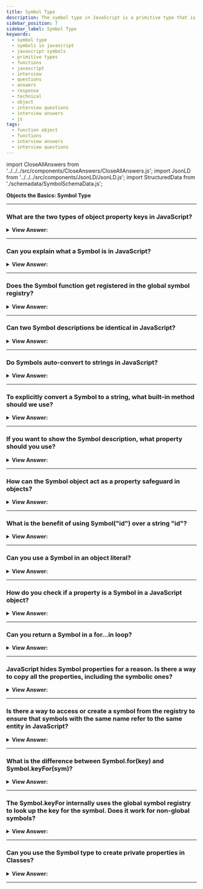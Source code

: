```yaml
---
title: Symbol Type
description: The symbol type in JavaScript is a primitive type that is used to create unique identifiers for objects.
sidebar_position: 7
sidebar_label: Symbol Type
keywords:
  - symbol type
  - symbols in javascript
  - javascript symbols
  - primitive types
  - functions
  - javascript
  - interview
  - questions
  - answers
  - response
  - technical
  - object
  - interview questions
  - interview answers
  - js
tags:
  - function object
  - functions
  - interview answers
  - interview questions
---
```


import CloseAllAnswers from '../../../src/components/CloseAnswers/CloseAllAnswers.js';
import JsonLD from '../../../src/components/JsonLD/JsonLD.js';
import StructuredData from './schemadata/SymbolSchemaData.js';

<JsonLD data={StructuredData} />

<head>
  <title>Symbol Type | JavaScript Frontend Phone Interview Questions</title>
</head>

**Objects the Basics: Symbol Type**

<CloseAllAnswers />

---

### What are the two types of object property keys in JavaScript?

<details>
  <summary><strong>View Answer:</strong></summary>
  <div>
  <div><strong>Interview Response:</strong> By specification, object property keys may be a string or symbol type. These two types are not numbers, not Booleans, only strings or symbols.
</div>
  </div>
</details>

---

### Can you explain what a Symbol is in JavaScript?

<details>
  <summary><strong>View Answer:</strong></summary>
  <div>
  <div><strong>Interview Response:</strong> A Symbol is a primitive data type in JavaScript that represents a unique identifier, often used to create private object properties and prevent naming collisions.
</div><br />
  <div><strong>Technical Response:</strong> The data type symbol is a primitive data type. The Symbol() object returns a value of type symbol, and it has static properties that expose several members of built-in objects. It also has static methods that expose the global symbol registry and resembles a built-in object class. A "symbol" represents a unique identifier.
</div><br />
  <div><strong className="codeExample">Code Example:</strong><br /><br />

  <div></div>

```js
let sym1 = Symbol();
let sym2 = Symbol('foo');
let sym3 = Symbol('foo');

Symbol('foo') === Symbol('foo'); // false, Symbol returns a unique
```

  </div>
  </div>
</details>

---

### Does the Symbol function get registered in the global symbol registry?

<details>
  <summary><strong>View Answer:</strong></summary>
  <div>
  <div><strong>Interview Response:</strong> No, the Symbol function is not registered in the global symbol registry. It is a built-in function provided by the language.
</div><br/>
  <div><strong>Technical Response:</strong> No, the Symbol object does not create a global symbol available in your whole codebase. To create symbols available across files and even across realms (each of which has its global scope), use the methods Symbol.for() and Symbol.keyFor() to set and retrieve symbols from the global symbol registry.
</div>
  </div>
</details>

---

### Can two Symbol descriptions be identical in JavaScript?

<details>
  <summary><strong>View Answer:</strong></summary>
  <div>
  <div><strong>Interview Response:</strong> Yes, two Symbol descriptions can be identical in JavaScript only if they refer to the same symbol instance, which is determined by their unique internal Symbol ID.
</div><br />
  <div><strong className="codeExample">Code Example:</strong><br /><br />

  <div></div>

```js
let id1 = Symbol('id');
let id2 = Symbol('id');

console.log(id1 == id2); // false
console.log(id1.description === id2.description); // true
```

:::note

The description can be identical, but the value is unique and returns false if both values get compared.

:::

  </div>
  </div>
</details>

---

### Do Symbols auto-convert to strings in JavaScript?

<details>
  <summary><strong>View Answer:</strong></summary>
  <div>
  <div><strong>Interview Response:</strong> Most values in JavaScript support implicit conversion to a string, but a symbol is rare and unique, it does not auto-convert to a string. You need to explicitly call the toString() method on a Symbol instance to convert it to a string.
</div><br />
  <div><strong className="codeExample">Code Example:</strong><br /><br />

  <div></div>

```js
let id = Symbol('id');
alert(id); // TypeError: Cannot convert a Symbol value to a string

// Solution
let id = Symbol('id');
alert(id.toString()); // Symbol(id), now it works
```

:::note

The intentional "language guard" prevents unintended conversions between strings and symbols, as they are fundamentally different. This behavior serves to avoid accidental mistakes and ensures the appropriate handling of strings and symbols.

:::

  </div>
  </div>
</details>

---

### To explicitly convert a Symbol to a string, what built-in method should we use?

<details>
  <summary><strong>View Answer:</strong></summary>
  <div>
  <div><strong>Interview Response:</strong> To explicitly convert a Symbol to a string, we can use the toString() method provided by the Symbol prototype object in JavaScript.
</div><br />
  <div><strong className="codeExample">Code Example:</strong><br /><br />

  <div></div>

```js
let id = Symbol('id');
alert(id.toString()); // Symbol(id), now it works
```

  </div>
  </div>
</details>

---

### If you want to show the Symbol description, what property should you use?

<details>
  <summary><strong>View Answer:</strong></summary>
  <div>
  <div><strong>Interview Response:</strong> To get and show a symbol description, we should use the description property and dot notation to access the value.
</div><br />
  <div><strong className="codeExample">Code Example:</strong><br /><br />

  <div></div>

```js
let id = Symbol('id');
console.log(id.description); // returns id
```

  </div>
  </div>
</details>

---

### How can the Symbol object act as a property safeguard in objects?

<details>
  <summary><strong>View Answer:</strong></summary>
  <div>
  <div><strong>Interview Response:</strong> The Symbol object can act as a property safeguard in objects by creating unique symbol keys that cannot be accessed or modified by external code, helping to prevent unintended overwriting or interference.
</div><br />
  <div><strong className="codeExample">Code Example:</strong><br /><br />

  <div></div>

```js
let user = { // belongs to another code
  name: "John"
};

let id = Symbol("id");

user[id] = 1;

console.log( user[id] ); // we can access the data using the symbol as the key
```

  </div>
  </div>
</details>

---

### What is the benefit of using Symbol("id") over a string "id"?

<details>
  <summary><strong>View Answer:</strong></summary>
  <div><div><strong>Interview Response:</strong> The benefit of using Symbol("id") over a string "id" is that it creates a unique symbol instance that is guaranteed to be globally unique, preventing accidental name clashes and improving code safety.
</div><br />
  <div><strong>Technical Response:</strong> Symbols allow us to create secured properties of an object so that no other part of code can accidentally accessed or overwritten. If a user object, for example, belongs to another codebase, and that code also works with the same user properties, we shouldn’t just add any fields to it, and that’s unsafe. If we use a Symbol(), the external library cannot accidentally access its property. In fact, the third-party library probably won’t even see it, so it’s probably all right to do. The benefit is a cloak created by Symbol to reduce object property conflicts.
</div><br />
  <div><strong className="codeExample">Code Example:</strong><br /><br />

  <div></div>

```js
// ...
let id = Symbol('id');

user[id] = 'Their id value';
```

  </div><br />
  <div><strong className="codeExample">Code Example:</strong> Conflicting Properties<br /><br />

  <div></div>

```js
let user = { name: 'John' };

// Our script uses "id" property
user.id = 'Our id value';

// ...Another script also wants "id" for its purposes...

user.id = 'Their id value';
// Boom! overwritten by another script!
```

  </div>
  </div>
</details>

---

### Can you use a Symbol in an object literal?

<details>
  <summary><strong>View Answer:</strong></summary>
  <div>
  <div><strong>Interview Response:</strong> Yes, we can achieve this by wrapping the property in square brackets. This approach allows the property to be a key and not a string.
</div><br />
  <div><strong className="codeExample">Code Example:</strong><br /><br />

  <div></div>

```js
// Creating a Symbol
const mySymbol = Symbol('mySymbol');

// Using Symbol as a property key in an object literal
const obj = {
  [mySymbol]: 'Value associated with Symbol'
};

// Accessing the property using the Symbol
console.log(obj[mySymbol]); // Output: Value associated with Symbol
```

  </div>
  </div>
</details>

---

### How do you check if a property is a Symbol in a JavaScript object?

<details>
  <summary><strong>View Answer:</strong></summary>
  <div>
  <div><strong>Interview Response:</strong> To check if a property is a Symbol in a JavaScript object, you can use the typeof operator or the Symbol function.</div><br />
  <div><strong className="codeExample">Code Example:</strong><br /><br />

  <div></div>

```js
const obj = {
  prop1: 'Value 1',
  prop2: Symbol('mySymbol')
};

console.log(typeof obj.prop1 === 'symbol'); // false
console.log(typeof obj.prop2 === 'symbol'); // true
```

  </div>
  </div>
</details>

---

### Can you return a Symbol in a for…in loop?

<details>
  <summary><strong>View Answer:</strong></summary>
  <div>
  <div><strong>Interview Response:</strong> No, a Symbol will be skipped over in a for...in loop, as it is not considered an enumerable property.
</div><br />
  <div><strong>Technical Response:</strong> No, you can access it directly, but for…in loop does not return the property. That is a part of the safeguarding of symbolic properties in principle. If another script or a library loops over our object, it will not unexpectedly access a symbolic property.
</div><br />
  <div><strong className="codeExample">Code Example:</strong><br /><br />

  <div></div>

```js
let id = Symbol('id');
let user = {
  name: 'John',
  age: 30,
  [id]: 123,
};

for (let key in user) console.log(key); // name, age (no symbols)

// the direct access by the symbol works
console.log('Direct: ' + user[id]);
```

  </div>
  </div>
</details>

---

### JavaScript hides Symbol properties for a reason. Is there a way to copy all the properties, including the symbolic ones?

<details>
  <summary><strong>View Answer:</strong></summary>
  <div>
  <div><strong>Interview Response:</strong> Yes, you can use Object.getOwnPropertySymbols(obj) to copy all Symbol properties from an object obj to another object, along with Object.assign() to copy all non-Symbol properties.
</div><br />
  <div><strong className="codeExample">Code Example:</strong><br /><br />

  <div></div>

```js
const obj = {};
const localA = Symbol("a");
const globalB = Symbol.for("b");

obj[localA] = "localSymbol";
obj[globalB] = "globalSymbol";

const objectSymbols = Object.getOwnPropertySymbols(obj);

console.log(objectSymbols.length); // 2
console.log(objectSymbols); // [Symbol(a), Symbol(b)]
console.log(objectSymbols[0]); // Symbol(a)

// Using Object.assign()

let id = Symbol('id');
let user = {
  [id]: 123,
};

let clone = Object.assign({}, user);

console.log(clone[id]); // 123
```

  </div>
  </div>
</details>

---

### Is there a way to access or create a symbol from the registry to ensure that symbols with the same name refer to the same entity in JavaScript?

<details>
  <summary><strong>View Answer:</strong></summary>
  <div>
  <div><strong>Interview Response:</strong> Yes, we can use the Symbol.for(key) to check the global registry and return it if available. Otherwise, it creates a new symbol Symbol(key) and stores it in the global registry by the given key. Symbols inside the registry are called global symbols.
</div><br />
  <div><strong className="codeExample">Code Example:</strong><br /><br />

  <div></div>

```js
// read from the global registry
let id = Symbol.for('id'); // if the symbol did not exist, it is created

// read it again (maybe from another part of the code)
let idAgain = Symbol.for('id');

// the same symbol
alert(id === idAgain); // true
```

  </div>
  </div>
</details>

---

### What is the difference between Symbol.for(key) and Symbol.keyFor(sym)?

<details>
  <summary><strong>View Answer:</strong></summary>
  <div>
  <div><strong>Interview Response:</strong> Symbol.for(key) creates a new symbol or returns an existing one from the global registry, while Symbol.keyFor(sym) returns the key for a symbol in the registry.
</div><br />
  <div><strong className="codeExample">Code Example:</strong><br /><br />

  <div></div>

```js
// get symbol by name
let sym = Symbol.for('name');
let sym2 = Symbol.for('id');

// get name by symbol
alert(Symbol.keyFor(sym)); // name
alert(Symbol.keyFor(sym2)); // id
```

  </div>
  </div>
</details>

---

### The Symbol.keyFor internally uses the global symbol registry to look up the key for the symbol. Does it work for non-global symbols?

<details>
  <summary><strong>View Answer:</strong></summary>
  <div>
  <div><strong>Interview Response:</strong> No, Symbol.keyFor(sym) only works for symbols that were registered in the global symbol registry using Symbol.for(key). It will not work for non-global symbols or symbols created using the Symbol() constructor.<br /><br />
  </div><br />
  <div><strong className="codeExample">Code Example:</strong><br /><br />

  <div></div>

```js
let globalSymbol = Symbol.for('name');
let localSymbol = Symbol('name');

alert(Symbol.keyFor(globalSymbol)); // name, global symbol
alert(Symbol.keyFor(localSymbol)); // undefined, not global

alert(localSymbol.description); // name
```

  </div>
  </div>
</details>

---

### Can you use the Symbol type to create private properties in Classes?

<details>
  <summary><strong>View Answer:</strong></summary>
  <div>
  <div><strong>Interview Response:</strong> Yes, you can use Symbols to create private properties in JavaScript classes by defining them as Symbol properties in the class constructor.
  </div><br/>
  <div><strong>Technical Response:</strong> Yes, you can use the Symbol type to create private properties in classes in JavaScript. Symbol creates a unique identifier that can be used as an object property. This makes it hard to accidentally access or modify the property, giving a similar effect to a private property.
  </div><br />
  <div><strong className="codeExample">Code Example:</strong><br /><br />

  <div></div>

```javascript
let privateProperty = Symbol();

class MyClass {
    constructor() {
    this[privateProperty] = 'private';
  }

  checkPrivate() {
    return this[privateProperty];
  }
}

let instance = new MyClass();

console.log(instance.checkPrivate()); // 'private'
console.log(instance.privateProperty); // undefined
```

In the above example, the `privateProperty` variable is a unique symbol that is used as the key for a property in the `MyClass` object. This property can't be accessed outside of the object except through a method defined in the class (like the `checkPrivate` method in this case).

However, do note that even though it acts like a private property, it's not completely private. You can still access it if you have a reference to the Symbol or by using the `Object.getOwnPropertySymbols()` method:

```javascript
let privateSymbols = Object.getOwnPropertySymbols(instance);
console.log(instance[privateSymbols[0]]); // 'private'
```

If you want true private fields, you can use the private field syntax (`#`) in JavaScript classes (introduced in ECMAScript 2020). These are only accessible inside the class they are defined:

```javascript
class MyClass {
  #privateField;

  constructor() {
    this.#privateField = 'private';
  }

  checkPrivate() {
    return this.#privateField;
  }
}

let instance = new MyClass();
console.log(instance.checkPrivate()); // 'private'
console.log(instance.privateField); // undefined
```

In this example, `#privateField` is truly private and can't be accessed from outside the class.

  </div>
  </div>
</details>

---
